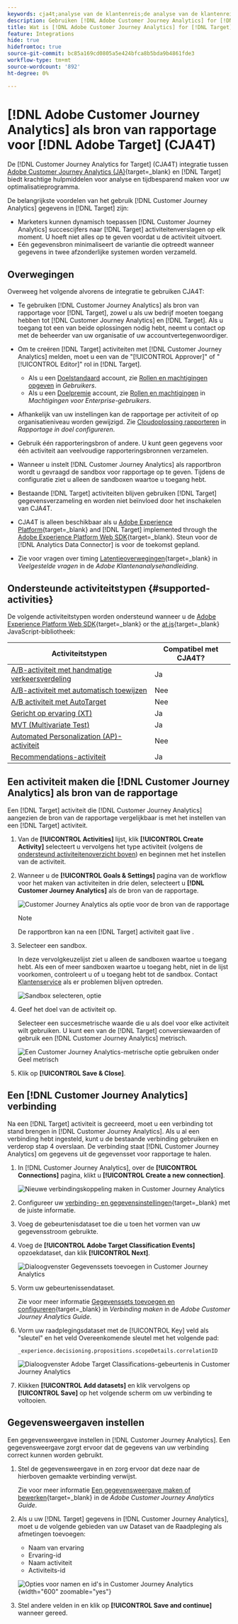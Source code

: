 ```yaml
---
keywords: cja4t;analyse van de klantenreis;de analyse van de klantenreis voor doel;de rapporteringsbron van de klantenreis analyseert;de analyse van de klantenreis als rapporteringsbron voor doel
description: Gebruiken [!DNL Adobe Customer Journey Analytics] for [!DNL Target] (A4T) om activiteiten te creëren op basis van [!DNL Customer Journey Analytics] conversiemetriek en publiekssegmenten en gebruik [!DNL Customer Journey Analytics] verslagen om de resultaten te onderzoeken.
title: Wat is [!DNL Adobe Customer Journey Analytics] for [!DNL Target] (CJA4T)?
feature: Integrations
hide: true
hidefromtoc: true
source-git-commit: bc85a169cd0805a5e424bfca8b5bda9b4861fde3
workflow-type: tm+mt
source-wordcount: '892'
ht-degree: 0%

---
```


# [!DNL Adobe Customer Journey Analytics] als bron van rapportage voor [!DNL Adobe Target] (CJA4T)

De [!DNL Customer Journey Analytics for Target] (CJA4T) integratie tussen [Adobe Customer Journey Analytics (JA)](https://experienceleague.adobe.com/docs/customer-journey-analytics.html){target=_blank} en [!DNL Target] biedt krachtige hulpmiddelen voor analyse en tijdbesparend maken voor uw optimalisatieprogramma.

De belangrijkste voordelen van het gebruik [!DNL Customer Journey Analytics] gegevens in [!DNL Target] zijn:

* Marketers kunnen dynamisch toepassen [!DNL Customer Journey Analytics] succescijfers naar [!DNL Target] activiteitenverslagen op elk moment. U hoeft niet alles op te geven voordat u de activiteit uitvoert.
* Eén gegevensbron minimaliseert de variantie die optreedt wanneer gegevens in twee afzonderlijke systemen worden verzameld.

## Overwegingen

Overweeg het volgende alvorens de integratie te gebruiken CJA4T:

* Te gebruiken [!DNL Customer Journey Analytics] als bron van rapportage voor [!DNL Target], zowel u als uw bedrijf moeten toegang hebben tot [!DNL Customer Journey Analytics] en [!DNL Target]. Als u toegang tot een van beide oplossingen nodig hebt, neemt u contact op met de beheerder van uw organisatie of uw accountvertegenwoordiger.
* Om te creëren [!DNL Target] activiteiten met [!DNL Customer Journey Analytics] melden, moet u een van de &quot;[!UICONTROL Approver]&quot; of &quot;[!UICONTROL Editor]&quot; rol in [!DNL Target].
   * Als u een [Doelstandaard](/help/main/c-intro/intro.md#section_ACD5EFF17AAB4E979CBEFA0145CCD905) account, zie [Rollen en machtigingen opgeven](/help/main/administrating-target/c-user-management/c-user-management/user-management.md#roles-permissions) in *Gebruikers*.
   * Als u een [Doelpremie](/help/main/c-intro/intro.md#premium) account, zie [Rollen en machtigingen](/help/main/administrating-target/c-user-management/property-channel/property-channel.md#roles-permissions) in *Machtigingen voor Enterprise-gebruikers*.

* Afhankelijk van uw instellingen kan de rapportage per activiteit of op organisatieniveau worden gewijzigd. Zie [Cloudoplossing rapporteren](/help/main/administrating-target/reporting.md#solution) in *Rapportage in doel configureren*.
* Gebruik één rapporteringsbron of andere. U kunt geen gegevens voor één activiteit aan veelvoudige rapporteringsbronnen verzamelen.
* Wanneer u instelt [!DNL Customer Journey Analytics] als rapportbron wordt u gevraagd de sandbox voor rapportage op te geven. Tijdens de configuratie ziet u alleen de sandboxen waartoe u toegang hebt.
* Bestaande [!DNL Target] activiteiten blijven gebruiken [!DNL Target] gegevensverzameling en worden niet beïnvloed door het inschakelen van CJA4T.
* CJA4T is alleen beschikbaar als u [Adobe Experience Platform](https://experienceleague.adobe.com/docs/experience-platform.html){target=_blank} and [!DNL Target] implemented through the [Adobe Experience Platform Web SDK](https://experienceleague.adobe.com/docs/target-dev/developer/client-side/aep-web-sdk.html){target=_blank}. Steun voor de [!DNL Analytics Data Connector] is voor de toekomst gepland.
* Zie voor vragen over timing [Latentieoverwegingen](https://experienceleague.adobe.com/docs/analytics-platform/using/cja-overview/cja-faq.html#latency){target=_blank} in *Veelgestelde vragen* in de *Adobe Klantenanalysehandleiding*.

## Ondersteunde activiteitstypen {#supported-activities}

De volgende activiteitstypen worden ondersteund wanneer u de [Adobe Experience Platform Web SDK](https://experienceleague.adobe.com/docs/target-dev/developer/client-side/aep-web-sdk.html){target=_blank} or the [at.js](https://experienceleague.adobe.com/docs/target-dev/developer/client-side/at-js-implementation/overview.html){target=_blank} JavaScript-bibliotheek:

| Activiteitstypen | Compatibel met CJA4T? |
|--- |--- |
| [A/B-activiteit met handmatige verkeersverdeling](/help/main/c-activities/t-test-ab/test-ab.md) | Ja |
| [A/B-activiteit met automatisch toewijzen](/help/main/c-activities/automated-traffic-allocation/automated-traffic-allocation.md) | Nee |
| [A/B activiteit met AutoTarget](/help/main/c-activities/auto-target/auto-target-to-optimize.md) | Nee |
| [Gericht op ervaring (XT)](/help/main/c-activities/t-experience-target/experience-target.md) | Ja |
| [MVT (Multivariate Test)](/help/main/c-activities/c-multivariate-testing/multivariate-testing.md) | Ja |
| [Automated Personalization (AP)-activiteit](/help/main/c-activities/t-automated-personalization/automated-personalization.md) | Nee |
| [Recommendations-activiteit](/help/main/c-recommendations/recommendations.md) | Ja |

## Een activiteit maken die [!DNL Customer Journey Analytics] als bron van de rapportage

Een [!DNL Target] activiteit die [!DNL Customer Journey Analytics] aangezien de bron van de rapportage vergelijkbaar is met het instellen van een [!DNL Target] activiteit.

1. Van de **[!UICONTROL Activities]** lijst, klik **[!UICONTROL Create Activity]** selecteert u vervolgens het type activiteit (volgens de [ondersteund activiteitenoverzicht boven](#supported-activities)) en beginnen met het instellen van de activiteit.
1. Wanneer u de **[!UICONTROL Goals & Settings]** pagina van de workflow voor het maken van activiteiten in drie delen, selecteert u **[!DNL Customer Journey Analytics]** als de bron van de rapportage.

   ![Customer Journey Analytics als optie voor de bron van de rapportage](/help/main/c-integrating-target-with-mac/cja4t/assets/cja-as-reporting-source.png)

   >[!NOTE]
   >
   >De rapportbron kan na een [!DNL Target] activiteit gaat live .

1. Selecteer een sandbox.

   In deze vervolgkeuzelijst ziet u alleen de sandboxen waartoe u toegang hebt. Als een of meer sandboxen waartoe u toegang hebt, niet in de lijst voorkomen, controleert u of u toegang hebt tot de sandbox. Contact [Klantenservice](/help/main/cmp-resources-and-contact-information.md#reference_ACA3391A00EF467B87930A450050077C) als er problemen blijven optreden.

   ![Sandbox selecteren, optie](/help/main/c-integrating-target-with-mac/cja4t/assets/sandbox.png)

1. Geef het doel van de activiteit op.

   Selecteer een succesmetrische waarde die u als doel voor elke activiteit wilt gebruiken. U kunt een van de [!DNL Target] conversiewaarden of gebruik een [!DNL Customer Journey Analytics] metrisch.

   ![Een Customer Journey Analytics-metrische optie gebruiken onder Geel metrisch](/help/main/c-integrating-target-with-mac/cja4t/assets/goal-metric.png)

1. Klik op **[!UICONTROL Save & Close]**.

## Een [!DNL Customer Journey Analytics] verbinding

Na een [!DNL Target] activiteit is gecreeerd, moet u een verbinding tot stand brengen in [!DNL Customer Journey Analytics]. Als u al een verbinding hebt ingesteld, kunt u de bestaande verbinding gebruiken en verderop stap 4 overslaan. De verbinding staat [!DNL Customer Journey Analytics] om gegevens uit de gegevensset voor rapportage te halen.

1. In [!DNL Customer Journey Analytics], over de **[!UICONTROL Connections]** pagina, klikt u **[!UICONTROL Create a new connection]**.

   ![Nieuwe verbindingskoppeling maken in Customer Journey Analytics](/help/main/c-integrating-target-with-mac/cja4t/assets/create-connection.png)

1. Configureer uw [verbinding- en gegevensinstellingen](https://experienceleague.adobe.com/docs/analytics-platform/using/cja-connections/overview.html){target=_blank} met de juiste informatie.
1. Voeg de gebeurtenisdataset toe die u toen het vormen van uw gegevensstroom gebruikte.
1. Voeg de **[!UICONTROL Adobe Target Classification Events]** opzoekdataset, dan klik **[!UICONTROL Next]**.

   ![Dialoogvenster Gegevenssets toevoegen in Customer Journey Analytics](/help/main/c-integrating-target-with-mac/cja4t/assets/add-datasets.png)

1. Vorm uw gebeurtenissendataset.

   Zie voor meer informatie [Gegevenssets toevoegen en configureren](https://experienceleague.adobe.com/docs/analytics-platform/using/cja-connections/create-connection.html?lang=en#add-dataset){target=_blank} in *Verbinding maken* in de *Adobe Customer Journey Analytics Guide*.

1. Vorm uw raadplegingsdataset met de [!UICONTROL Key] veld als &quot;sleutel&quot; en het veld Overeenkomende sleutel met het volgende pad:

   ```
   _experience.decisioning.propositions.scopeDetails.correlationID
   ```

   ![Dialoogvenster Adobe Target Classifications-gebeurtenis in Customer Journey Analytics](/help/main/c-integrating-target-with-mac/cja4t/assets/classifications-events.png)

1. Klikken **[!UICONTROL Add datasets]** en klik vervolgens op **[!UICONTROL Save]** op het volgende scherm om uw verbinding te voltooien.

## Gegevensweergaven instellen

Een gegevensweergave instellen in [!DNL Customer Journey Analytics]. Een gegevensweergave zorgt ervoor dat de gegevens van uw verbinding correct kunnen worden gebruikt.

1. Stel de gegevensweergave in en zorg ervoor dat deze naar de hierboven gemaakte verbinding verwijst.

   Zie voor meer informatie [Een gegevensweergave maken of bewerken](https://experienceleague.adobe.com/docs/analytics-platform/using/cja-dataviews/create-dataview.html){target=_blank} in de *Adobe Customer Journey Analytics Guide*.

1. Als u uw [!DNL Target] gegevens in [!DNL Customer Journey Analytics], moet u de volgende gebieden van uw Dataset van de Raadpleging als afmetingen toevoegen:

   * Naam van ervaring
   * Ervaring-id
   * Naam activiteit
   * Activiteits-id

   ![Opties voor namen en id&#39;s in Customer Journey Analytics](/help/main/c-integrating-target-with-mac/cja4t/assets/names-and-ids.png){width="600" zoomable="yes"}

1. Stel andere velden in en klik op **[!UICONTROL Save and continue]** wanneer gereed.
